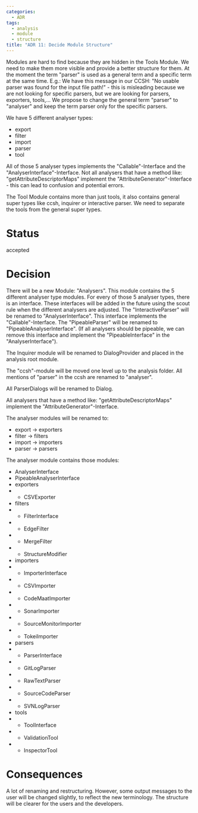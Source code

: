 ```yaml
---
categories:
  - ADR
tags:
  - analysis
  - module
  - structure
title: "ADR 11: Decide Module Structure"
---
```


Modules are hard to find because they are hidden in the Tools Module. We need to make them more visible and provide a better structure for them.
At the moment the term "parser" is used as a general term and a specific term at the same time. E.g.: We have this message in our CCSH: "No usable parser was found for the input file path!" - this is misleading because we are not looking for specific parsers, but we are looking for parsers, exporters, tools,...
We propose to change the general term "parser" to "analyser" and keep the term parser only for the specific parsers.

We have 5 different analyser types:
- export
- filter
- import
- parser
- tool

All of those 5 analyser types implements the "Callable"-Interface and the "AnalyserInterface"-Interface.
Not all analysers that have a method like: "getAttributeDescriptorMaps" implement the "AttributeGenerator"-Interface - this can lead to confusion and potential errors.

The Tool Module contains more than just tools, it also contains general super types like ccsh, inquirer or interactive parser. We need to separate the tools from the general super types.

# Status

accepted

# Decision

There will be a new Module: "Analysers". This module contains the 5 different analyser type modules. For every of those 5 analyser types, there is an interface. These interfaces will be added in the future using the scout rule when the different analysers are adjusted.
The "InteractiveParser" will be renamed to "AnalyserInterface". This interface implements the "Callable"-Interface.
The "PipeableParser" will be renamed to "PipeableAnalyserInterface". (If all analysers should be pipeable, we can remove this interface and implement the "PipeableInterface" in the "AnalyserInterface").

The Inquirer module will be renamed to DialogProvider and placed in the analysis root module.

The "ccsh"-module will be moved one level up to the analysis folder.
All mentions of "parser" in the ccsh are renamed to "analyser".

All ParserDialogs will be renamed to Dialog.

All analysers that have a method like: "getAttributeDescriptorMaps" implement the "AttributeGenerator"-Interface.

The analyser modules will be renamed to:
- export -> exporters
- filter -> filters
- import -> importers
- parser -> parsers

The analyser module contains those modules:
- AnalyserInterface
- PipeableAnalyserInterface
- exporters
- - CSVExporter
- filters
- - FilterInterface
- - EdgeFilter
- - MergeFilter
- - StructureModifier
- importers
- - ImporterInterface
- - CSVImporter
- - CodeMaatImporter
- - SonarImporter
- - SourceMonitorImporter
- - TokeiImporter
- parsers
- - ParserInterface
- - GitLogParser
- - RawTextParser
- - SourceCodeParser
- - SVNLogParser
- tools
- - ToolInterface
- - ValidationTool
- - InspectorTool

# Consequences
A lot of renaming and restructuring. However, some output messages to the user will be changed slightly, to reflect the new terminology.
The structure will be clearer for the users and the developers.
